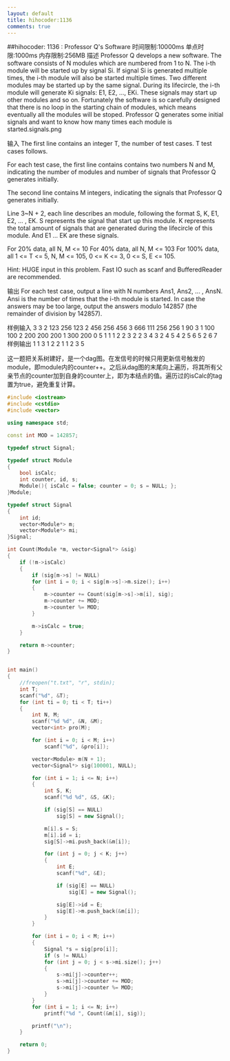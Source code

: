 ```yaml
---
layout: default
title: hihocoder:1136
comments: true
---
```


##hihocoder: 1136 : Professor Q's Software
时间限制:10000ms
单点时限:1000ms
内存限制:256MB
描述
Professor Q develops a new software. The software consists of N modules which are numbered from 1 to N. The i-th module will be started up by signal Si. If signal Si is generated multiple times, the i-th module will also be started multiple times. Two different modules may be started up by the same signal. During its lifecircle, the i-th module will generate Ki signals: E1, E2, ..., EKi. These signals may start up other modules and so on. Fortunately the software is so carefully designed that there is no loop in the starting chain of modules, which means eventually all the modules will be stoped. Professor Q generates some initial signals and want to know how many times each module is started.signals.png

输入
The first line contains an integer T, the number of test cases. T test cases follows.

For each test case, the first line contains contains two numbers N and M, indicating the number of modules and number of signals that Professor Q generates initially.

The second line contains M integers, indicating the signals that Professor Q generates initially.

Line 3~N + 2, each line describes an module, following the format S, K, E1, E2, ... , EK. S represents the signal that start up this module. K represents the total amount of signals that are generated during the lifecircle of this module. And E1 ... EK are these signals.

For 20% data, all N, M <= 10
For 40% data, all N, M <= 103
For 100% data, all 1 <= T <= 5, N, M <= 105, 0 <= K <= 3, 0 <= S, E <= 105.

Hint: HUGE input in this problem. Fast IO such as scanf and BufferedReader are recommended.

输出
For each test case, output a line with N numbers Ans1, Ans2, ... , AnsN. Ansi is the number of times that the i-th module is started. In case the answers may be too large, output the answers modulo 142857 (the remainder of division by 142857).

样例输入
3
3 2
123 256
123 2 456 256
456 3 666 111 256
256 1 90
3 1
100
100 2 200 200
200 1 300
200 0
5 1
1
1 2 2 3
2 2 3 4
3 2 4 5
4 2 5 6
5 2 6 7
样例输出
1 1 3
1 2 2
1 1 2 3 5


这一题把关系树建好，是一个dag图。在发信号的时候只用更新信号触发的module，即module内的counter++。之后从dag图的末尾向上遍历，将其所有父亲节点的counter加到自身的counter上，即为本结点的值。遍历过的isCalc的tag置为true，避免重复计算。

```c++
#include <iostream>
#include <cstdio>
#include <vector>

using namespace std;

const int MOD = 142857;

typedef struct Signal;

typedef struct Module
{
	bool isCalc;
	int counter, id, s;
	Module(){ isCalc = false; counter = 0; s = NULL; };
}Module;

typedef struct Signal
{
	int id;
	vector<Module*> m;
	vector<Module*> mi;
}Signal;

int Count(Module *m, vector<Signal*> &sig)
{
	if (!m->isCalc)
	{
		if (sig[m->s] != NULL)
		for (int i = 0; i < sig[m->s]->m.size(); i++)
		{
			m->counter += Count(sig[m->s]->m[i], sig);
			m->counter += MOD;
			m->counter %= MOD;
		}

		m->isCalc = true;
	}

	return m->counter;
}


int main()
{
	//freopen("t.txt", "r", stdin);
	int T;
	scanf("%d", &T);
	for (int ti = 0; ti < T; ti++)
	{
		int N, M;
		scanf("%d %d", &N, &M);
		vector<int> pro(M);

		for (int i = 0; i < M; i++)
			scanf("%d", &pro[i]);

		vector<Module> m(N + 1);
		vector<Signal*>	sig(100001, NULL);

		for (int i = 1; i <= N; i++)
		{
			int S, K;
			scanf("%d %d", &S, &K);

			if (sig[S] == NULL)
				sig[S] = new Signal();

			m[i].s = S;
			m[i].id = i;
			sig[S]->mi.push_back(&m[i]);

			for (int j = 0; j < K; j++)
			{
				int E;
				scanf("%d", &E);

				if (sig[E] == NULL)
					sig[E] = new Signal();

				sig[E]->id = E;
				sig[E]->m.push_back(&m[i]);
			}
		}

		for (int i = 0; i < M; i++)
		{
			Signal *s = sig[pro[i]];
			if (s != NULL)
			for (int j = 0; j < s->mi.size(); j++)
			{
				s->mi[j]->counter++;
				s->mi[j]->counter += MOD;
				s->mi[j]->counter %= MOD;
			}
		}
		for (int i = 1; i <= N; i++)
			printf("%d ", Count(&m[i], sig));

		printf("\n");
	}

	return 0;
}

```

